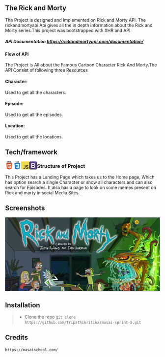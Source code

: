 ## The Rick and Morty

The Project is designed and Implemented on Rick and Morty API. The rickandmortyapi Api gives all the in depth information about the Rick and Morty series.This project was bootstrapped with XHR and API

##### API Documentation https://rickandmortyapi.com/documentation/

#### Flow of API

The Project is All about the Famous Cartoon Character
Rick And Morty.The API Consist of following three Resources

#### Character:

Used to get all the characters.

#### Episode:

Used to get all the episodes.

#### Location:

Used to get all the locations.

## Tech/framework

[<img align="left" alt="HTML5" width="26px" src="https://raw.githubusercontent.com/github/explore/80688e429a7d4ef2fca1e82350fe8e3517d3494d/topics/html/html.png" />][webdevplaylist]
[<img align="left" alt="CSS3" width="26px" src="https://raw.githubusercontent.com/github/explore/80688e429a7d4ef2fca1e82350fe8e3517d3494d/topics/css/css.png" />][cssplaylist]
[<img align="left" alt="JavaScript" width="26px" src="https://raw.githubusercontent.com/github/explore/80688e429a7d4ef2fca1e82350fe8e3517d3494d/topics/javascript/javascript.png" />][jsplaylist]
[<img align="left" alt="bootstrap" width="26px" src="https://raw.githubusercontent.com/github/explore/80688e429a7d4ef2fca1e82350fe8e3517d3494d/topics/bootstrap/bootstrap.png" />][jsplaylist]

### Structure of Project

This Project has a Landing Page which takes us to the Home page,
Which has option search a single Character or show all characters
and can also search for Episodes.
It also has a page to look on some memes present on Rick and morty in social Media Sites.

## Screenshots

<img src="./photos/ScreenShot.png" alt="Landing Page" />

## Installation

> - Clone the repo
>   `git clone https://github.com/Tripathikritika/masai-sprint-5.git`

## Credits

`https://masaischool.com/`

[cssplaylist]: #
[webdevplaylist]: #
[jsplaylist]: #
